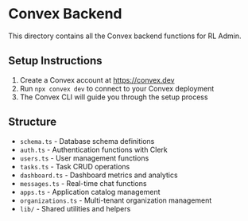 # Convex Backend

This directory contains all the Convex backend functions for RL Admin.

## Setup Instructions

1. Create a Convex account at https://convex.dev
2. Run `npx convex dev` to connect to your Convex deployment
3. The Convex CLI will guide you through the setup process

## Structure

- `schema.ts` - Database schema definitions
- `auth.ts` - Authentication functions with Clerk
- `users.ts` - User management functions
- `tasks.ts` - Task CRUD operations
- `dashboard.ts` - Dashboard metrics and analytics
- `messages.ts` - Real-time chat functions
- `apps.ts` - Application catalog management
- `organizations.ts` - Multi-tenant organization management
- `lib/` - Shared utilities and helpers
